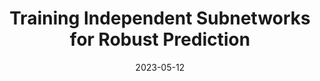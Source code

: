 ---
layout: seminar-post
title: "Training Independent Subnetworks for Robust Prediction"
subtitle: 
categories: "Computer Vision"
tags: [MIMO, Uncertainty]
date: 2023-05-12
pdf_url: 'https://drive.google.com/file/d/1beCayBkAUHJFHELRuwkD4XmJnsohkpqc/preview'
---
